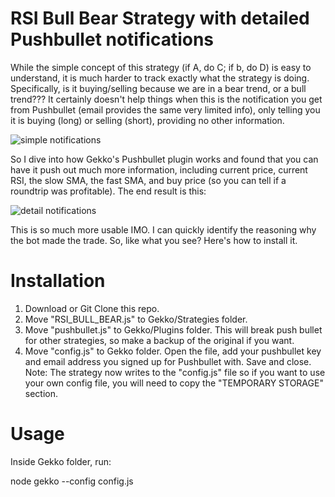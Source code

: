 # RSI Bull Bear Strategy with detailed Pushbullet notifications
While the simple concept of this strategy (if A, do C; if b, do D) is easy to understand, it is much harder to track exactly what the strategy is doing. Specifically, is it buying/selling because we are in a bear trend, or a bull trend???
It certainly doesn't help things when this is the notification you get from Pushbullet (email provides the same very limited info), only telling you it is buying (long) or selling (short), providing no other information.

![simple notifications](https://i.imgur.com/xh1YPyQ.png)

So I dive into how Gekko's Pushbullet plugin works and found that you can have it push out much more information, including current price, current RSI, the slow SMA, the fast SMA, and buy price (so you can tell if a roundtrip was profitable). The end result is this:

![detail notifications](https://i.imgur.com/qFZV40p.png)

This is so much more usable IMO. I can quickly identify the reasoning why the bot made the trade. So, like what you see? Here's how to install it.

# Installation

1. Download or Git Clone this repo.
2. Move "RSI_BULL_BEAR.js" to Gekko/Strategies folder.
3. Move "pushbullet.js" to Gekko/Plugins folder. This will break push bullet for other strategies, so make a backup of the original if you want.
4. Move "config.js" to Gekko folder. Open the file, add your pushbullet key and email address you signed up for Pushbullet with. Save and close. Note: The strategy now writes to the "config.js" file so if you want to use your own config file, you will need to copy the "TEMPORARY STORAGE" section.

# Usage

Inside Gekko folder, run:

node gekko --config config.js




